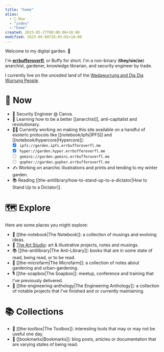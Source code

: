 ```yaml
---
title: "home"
alias:
  - 🌈 Now
  - "index"
  - "home"
created: 2023-05-27T00:00:00+10:00
modified: 2023-09-09T18:05:01+10:00
---
```

Welcome to my digital garden. 🌱

I'm **[errbufferoverfl](notebook/errbufferoverfl.md)**, or Buffy for short. I'm a non-binary (**they/sie/ze**) anarchist, gardener, knowledge librarian, and security engineer by trade.

I currently live on the unceded land of the [Wadawurrung and Dja Dja Wurrung People](notebook/wadawurrung-and-dja-dja-wurrung-people.md).

# 🌈 Now

- 📐 Security Engineer @ Canva.
- 🧠 Learning how to be a better [[anarchist]], anti-capitalist and revolutionary.
- 👨‍💻 Currently working on making this site available on a handful of esoteric protocols like [[notebook/ipfs|IPFS]] and [[notebook/hypercore|Hypercore]]:
	- [x] `ipfs://garden.ipfs.errbufferoverfl.me`
	- [x] `hyper://garden.hyper.errbufferoverfl.me`
	- [ ] `gemini://garden.gemini.errbufferoverfl.me`
	- [ ] `gopher://garden.gopher.errbufferoverfl.me`
- ✍️ Working on anarchic illustrations and prints and tending to my winter garden.
- 📚 Reading [[the-antilibrary/how-to-stand-up-to-a-dictator|How to Stand Up to a Dictator]].

# 🗺️ Explore

Here are some places you might explore:

- 📖 [[the-notebook|The Notebook]]: a collection of musings and evolving ideas.
- 🎨 [The Art Studio](/the-art-studio.md): art & illustrative projects, notes and musings.
- 📚 [[the-antilibrary|The Anti-Library]]: books that are in some state of read, being read, or to be read.
- 🌾 [[the-microfarm|The Microfarm]]: a collection of notes about gardening and urban-gardening.
- 🎙️ [[the-soapbox|The Soapbox]]: meetup, conference and training that I've previously delivered.
- 🔧 [[the-engineering-anthology|The Engineering Anthology]]: a collection of notable projects that I’ve finished and or currently maintaining.

# 📚 Collections

- 🧰 [[the-toolbox|The Toolbox]]: interesting tools that may or may not be useful one day.
- 🔖 [[bookmarks|Bookmarks]]: blog posts, articles or documentation that are varying states of being read.
